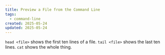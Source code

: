 ```yaml
---
title: Preview a File from the Command Line
tags:
  - command-line
created: 2025-05-24
updated: 2025-05-24
---
```


`head <file>` shows the first ten lines of a file.  `tail <file>` shows the last ten lines. `cat` shows the whole thing.